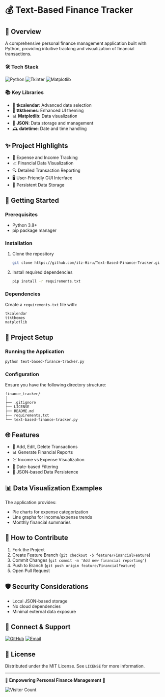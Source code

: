 # 💰 Text-Based Finance Tracker

## 🌟 Overview

A comprehensive personal finance management application built with Python, providing intuitive tracking and visualization of financial transactions.

### 🛠 Tech Stack

![Python](https://img.shields.io/badge/Python-3776AB?style=for-the-badge&logo=python&logoColor=white)
![Tkinter](https://img.shields.io/badge/Tkinter-3776AB?style=for-the-badge&logo=python&logoColor=white)
![Matplotlib](https://img.shields.io/badge/Matplotlib-11557c?style=for-the-badge&logo=python&logoColor=white)

### 📚 Key Libraries

- 📅 **tkcalendar**: Advanced date selection
- 🎨 **ttkthemes**: Enhanced UI theming
- 📊 **Matplotlib**: Data visualization
- 📁 **JSON**: Data storage and management
- 🕰️ **datetime**: Date and time handling

## ✨ Project Highlights

- 💸 Expense and Income Tracking
- 📈 Financial Data Visualization
- 🔍 Detailed Transaction Reporting
- 🖥️ User-Friendly GUI Interface
- 💾 Persistent Data Storage

## 🚀 Getting Started

### Prerequisites

- Python 3.8+
- pip package manager

### Installation

1. Clone the repository
   ```bash
   git clone https://github.com/itz-Hiru/Text-Based-Finance-Tracker.git
   ```

2. Install required dependencies
   ```bash
   pip install -r requirements.txt
   ```

### Dependencies

Create a `requirements.txt` file with:
```
tkcalendar
ttkthemes
matplotlib
```

## 🔧 Project Setup

### Running the Application

```bash
python text-based-finance-tracker.py
```

### Configuration

Ensure you have the following directory structure:
```
finance_tracker/
│
├── .gitignore
├── LICENSE
├── README.md
├── requirements.txt
└── text-based-finance-tracker.py
```

## 🌐 Features

- 📝 Add, Edit, Delete Transactions
- 📊 Generate Financial Reports
- 💹 Income vs Expense Visualization
- 📅 Date-based Filtering
- 💾 JSON-based Data Persistence

## 📊 Data Visualization Examples

The application provides:
- Pie charts for expense categorization
- Line graphs for income/expense trends
- Monthly financial summaries

## 🤝 How to Contribute

1. Fork the Project
2. Create Feature Branch (`git checkout -b feature/FinancialFeature`)
3. Commit Changes (`git commit -m 'Add new financial reporting'`)
4. Push to Branch (`git push origin feature/FinancialFeature`)
5. Open Pull Request

## 🛡️ Security Considerations

- Local JSON-based storage
- No cloud dependencies
- Minimal external data exposure

## 📧 Connect & Support

[![GitHub](https://img.shields.io/badge/GitHub-100000?style=for-the-badge&logo=github&logoColor=white)](https://github.com/itz-Hiru)
[![Email](https://img.shields.io/badge/Email-D14836?style=for-the-badge&logo=gmail&logoColor=white)](mailto:hirumithakuladewanew@gmail.com)

## 📄 License

Distributed under the MIT License. See `LICENSE` for more information.

---

🌈 **Empowering Personal Finance Management** 💸

![Visitor Count](https://visitor-badge.laobi.icu/badge?page_id=itz-Hiru.Text-Based-Finance-Tracker)
